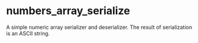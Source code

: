 # numbers_array_serialize
 A simple numeric array serializer and deserializer. The result of serialization is an ASCII string.
